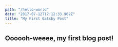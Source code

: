 ```yaml
---
path: "/hello-world"
date: "2017-07-12T17:12:33.962Z"
title: "My First Gatsby Post"
---
```


## Oooooh-weeee, my first blog post!